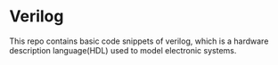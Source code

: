# Verilog 

This repo contains basic code snippets of verilog, which is a hardware description language(HDL) used to model electronic systems. 
